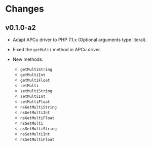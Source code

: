 # Changes

## v0.1.0-a2

-   Adapt APCu driver to PHP 7.1.x (Optional arguments type literal).
-   Fixed the `getMulti` method in APCu driver.
-   New methods:

    - `getMultiString`
    - `getMultiInt`
    - `getMultiFloat`
    - `setMulti`
    - `setMultiString`
    - `setMultiInt`
    - `setMultiFloat`
    - `nsGetMultiString`
    - `nsGetMultiInt`
    - `nsGetMultiFloat`
    - `nsSetMulti`
    - `nsSetMultiString`
    - `nsSetMultiInt`
    - `nsSetMultiFloat`
